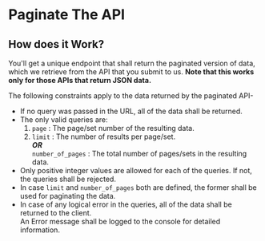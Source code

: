 # Paginate The API

## How does it Work?
You'll get a unique endpoint that shall return the paginated version of data, which we retrieve from the API that you submit to us. **Note that this works only for those APIs that return JSON data.**  

The following constraints apply to the data returned by the paginated API-

- If no query was passed in the URL, all of the data shall be returned.
- The only valid queries are:
  1. `page` : The page/set number of the resulting data.
  2. `limit` : The number of results per page/set.  
	***OR***  
	`number_of_pages` : The total number of pages/sets in the resulting data.
- Only positive integer values are allowed for each of the queries. If not, the queries shall be rejected.
- In case `limit` and `number_of_pages` both are defined, the former shall be used for paginating the data.
- In case of any logical error in the queries, all of the data shall be returned to the client.  
An Error message shall be logged to the console for detailed information.
